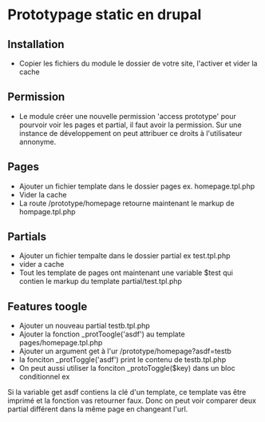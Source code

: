 Prototypage static en drupal
===========================

## Installation
- Copier les fichiers du module le dossier de votre site, l'activer et vider
la cache

## Permission
- Le module créer une nouvelle permission 'access prototype' pour pourvoir
voir les pages et partial, il faut avoir la permission. Sur une instance de 
développement on peut attribuer ce droits à l'utilisateur annonyme.

## Pages
- Ajouter un fichier template  dans le dossier pages ex. homepage.tpl.php
- Vider la cache
- La route /prototype/homepage retourne maintenant le markup de hompage.tpl.php 


## Partials
- Ajouter un fichier tempalte dans le dossier partial ex test.tpl.php
- vider a cache
- Tout les template de pages ont maintenant une variable $test qui contien le 
markup du template partial/test.tpl.php


## Features toogle
- Ajouter un nouveau partial testb.tpl.php
- Ajouter la fonction _protToogle('asdf') au template pages/homepage.tpl.php
- Ajouter un argument get à l'ur /prototype/homepage?asdf=testb
- la fonciton _protToggle('asdf') print le contenu de testb.tpl.php
- On peut aussi utiliser la fonciton _protoToggle($key) dans un bloc conditionnel
ex 
<?php 
  if(_protoToggle('asdf')) {
    print $test;
  }
?>
Si la variable get asdf contiens la clé d'un template, ce template vas être imprimé
et la fonction vas retourner faux. Donc on peut voir comparer deux partial différent
dans la même page en changeant l'url.




